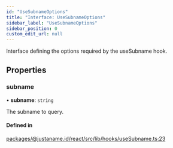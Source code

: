 ```yaml
---
id: "UseSubnameOptions"
title: "Interface: UseSubnameOptions"
sidebar_label: "UseSubnameOptions"
sidebar_position: 0
custom_edit_url: null
---
```


Interface defining the options required by the useSubname hook.

## Properties

### subname

• **subname**: `string`

The subname to query.

#### Defined in

[packages/@justaname.id/react/src/lib/hooks/useSubname.ts:23](https://github.com/JustaName-id/JustaName-sdk/blob/610ce53/packages/@justaname.id/react/src/lib/hooks/useSubname.ts#L23)
